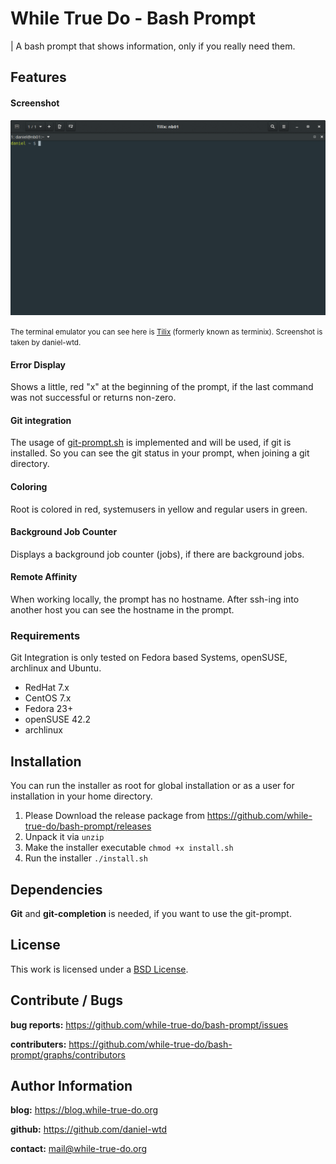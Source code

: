 # While True Do - Bash Prompt
| A bash prompt that shows information, only if you really need them.

## Features

#### Screenshot

![Screenshot](img/prompt-demo.gif)

<small>The terminal emulator you can see here is [Tilix](https://github.com/gnunn1/tilix) (formerly known as terminix). Screenshot is taken by daniel-wtd.</small>

#### Error Display

Shows a little, red "x" at the beginning of the prompt, if the last command was not successful or returns non-zero.

#### Git integration

The usage of [git-prompt.sh](https://github.com/git/git/blob/master/contrib/completion/git-prompt.sh) is implemented and will be used, if git is installed. So you can see the git status in your prompt, when joining a git directory.

#### Coloring

Root is colored in red, systemusers in yellow and regular users in green.

#### Background Job Counter

Displays a background job counter (jobs), if there are background jobs.

#### Remote Affinity

When working locally, the prompt has no hostname. After ssh-ing into another host you can see the hostname in the prompt.

### Requirements

Git Integration is only tested on Fedora based Systems, openSUSE, archlinux and Ubuntu.

*   RedHat 7.x
*   CentOS 7.x
*   Fedora 23+
*   openSUSE 42.2
*   archlinux

## Installation
You can run the installer as root for global installation or as a user for installation in your home directory.

1.  Please Download the release package from <https://github.com/while-true-do/bash-prompt/releases>
2.  Unpack it via `unzip`
3.  Make the installer executable `chmod +x install.sh`
4.  Run the installer `./install.sh`

## Dependencies

**Git** and **git-completion** is needed, if you want to use the git-prompt.

## License

This work is licensed under a [BSD License](https://opensource.org/licenses/BSD-3-Clause).

## Contribute / Bugs

**bug reports:** <https://github.com/while-true-do/bash-prompt/issues>

**contributers:** <https://github.com/while-true-do/bash-prompt/graphs/contributors>

## Author Information

**blog:** <https://blog.while-true-do.org>

**github:** <https://github.com/daniel-wtd>

**contact:** [mail@while-true-do.org](mailto:mail@while-true-do.org)
